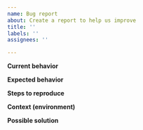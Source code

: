 ```yaml
---
name: Bug report
about: Create a report to help us improve
title: ''
labels: ''
assignees: ''

---
```


<!-- 🚨 STOP 🚨 STOP 🚨 STOP 🚨

Before you post an issue, make sure you've read quick introduction to our bug tracker:
  * https://github.com/SA-PP/sa-ppv-issues/blob/main/README.md

Please fill in the *entire* template below. -->

**Current behavior**
<!--- Tell us what happens currently -->

**Expected behavior**
<!--- Tell us what should happen -->

**Steps to reproduce**
<!--- Provide a link to a live example or an unambiguous set of steps to
      reproduce this bug. Include code to reproduce, if relevant -->

**Context (environment)**
<!--- How has this issue affected you? What are you trying to accomplish?
      Providing context helps us come up with a solution that is most useful in the real world -->

**Possible solution**
<!--- Not obligatory, but suggest a fix/reason for the bug -->
